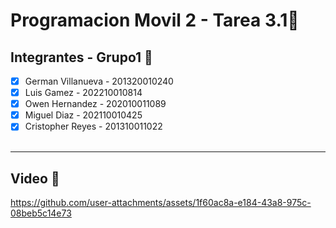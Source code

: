 # Programacion Movil 2 - Tarea 3.1📱

## Integrantes - Grupo1 📱

- [x] German Villanueva - 201320010240 
- [x] Luis  Gamez - 202210010814
- [x] Owen Hernandez - 202010011089
- [x] Miguel Diaz - 202110010425
- [x] Cristopher Reyes - 201310011022
<br><br>
****
## Video 📱
https://github.com/user-attachments/assets/1f60ac8a-e184-43a8-975c-08beb5c14e73
